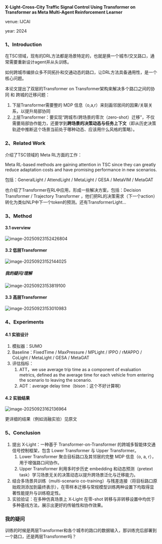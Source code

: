 **X-Light-Cross-City Traffic Signal Control Using Transformer on Transformer as Meta Multi-Agent Reinforcement Learner**

venue: IJCAI

year: 2024

### 1、Introduction

在TSC领域，现有的DRL方法都是场景特定的，也就是换一个城市/交叉路口，通常需要重新设计agent并从头训练。

如何跨城市编排众多不同拓扑和交通动态的路口，让DRL方法具备通用性，是一个核心问题。

本论文提出了双层的Transformer on Transformer架构来解决多个路口之间的协同 和 跨城的迁移问题：

1. 下层Transformer需要整的 MDP 信息（o,a,r）来刻画邻居间的因果/关联关系，以提升局部协同
2. 上层Transformer：要实现“跨城市/跨场景的零次（zero-shot）迁移”，不仅需要局部协作能力，还要学到**跨场景的决策动态与任务上下文**（即从历史决策轨迹中推断这个场景当前处于哪种动态、应该用什么风格的策略）。

### 2、Related Work

介绍了TSC领域的 Meta RL方面的工作：

Meta RL-based methods are gaining attention in TSC since they can greatly reduce adaptation costs and have promising performance in new scenarios. 

包括：GeneralLight / AttendLight / MetaLight / GESA / MetaVIM / MetaGAT 



也介绍了Transformer在RL中应用，形成一些解决方案，包括：Decision Transformer / Trajectory Transformer ，他们把RL的决策需求（下一个action）转化为类似NLP中下一个token的预测。还有TransformerLight...

### 3、Method

#### 3.1 overview

![image-20250923152426804](img/image-20250923152426804.png)

#### 3.2 低层Transformer

![image-20250923152144025](img/image-20250923152144025.png)

##### 我的疑问/理解

![image-20250923153819100](img/image-20250923153819100.png)

#### 3.3 高层Transformer

![image-20250923153010983](img/image-20250923153010983.png)

### 4、Experiments

#### 4.1 实验设计

1. 模拟器：SUMO
2. Baseline：FixedTime / MaxPressure / MPLight / IPPO / rMAPPO / CoLight / MetaLight / GESA / MetaGAT 
3. 评估指标：
   1. ATT，we use average trip time as a component of evaluation metrics, defined as the average time for each vehicle from entering the scenario to leaving the scenario. 
   2. ADT：average delay time（bison：这个不好计算啊）

#### 4.2 实验结果

![image-20250923162136964](img/image-20250923162136964.png)

更详细的结果（例如消融实验）见原文

### 5、Conclusion

1. 提出 X‑Light：一种基于 Transformer-on-Transformer 的跨城多智能体交通信号控制框架，包含 Lower Transformer 与 Upper Transformer。
   1. Lower Transformer 聚合目标路口及其邻居的完整 MDP 信息（o, a, r），用于增强路口间协作。
   2. Upper Transformer 利用多时步历史 embedding 和动态预测（pretext task）学习场景无关的决策动态以提升跨场景泛化与迁移能力。
2. 结合多场景共训练（multi-scenario co-training）与残差连接（将目标路口原始观测添加到最终表示），在零样本迁移与常规模型训练两种设置下均取得显著性能提升与训练稳定性。
3. 实验验证：在多种仿真场景上 X‑Light 在零-shot 转移与非转移设置中均优于多种基线方法，展示出更好的传输性和协作效果。

### 我的疑问

训练的时候是两层Transformer和各个城市的路口的数据输入，那训练完后部署到一个路口，还是两层Transformer吗？